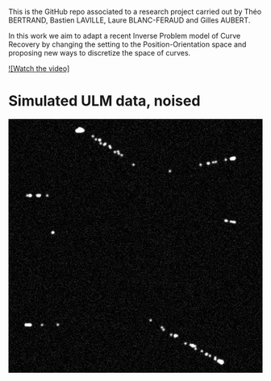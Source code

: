 This is the GitHub repo associated to a research project carried out by Théo BERTRAND, Bastien LAVILLE, Laure BLANC-FERAUD and Gilles AUBERT.

In this work we aim to adapt a recent Inverse Problem model of Curve Recovery by changing the setting to the Position-Orientation space and proposing new ways to discretize the space of curves.

[![Watch the video]](https://raw.githubusercontent.com/TheoBertrand-Dauphine/dynamic-off-the-grid/master/cross_acquis.mp4)

# Simulated ULM data, noised
![](https://github.com/TheoBertrand-Dauphine/dynamic-off-the-grid/blob/master/acquisition_noised.gif)
